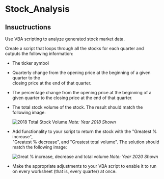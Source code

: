 # Stock_Analysis

## Insuctructions 

Use VBA scripting to analyze generated stock market data.

Create a script that loops through all the stocks for each quarter and outputs the
following information:

- The ticker symbol

- Quarterly change from the opening price at the beginning of a given quarter to the     
  closing price at the end of that quarter.

- The percentage change from the opening price at the beginning of a given quarter to the 
  closing price at the end of that quarter.

- The total stock volume of the stock. The result should match the following image:

  ![2018 Total Stock Volume](https://github.com/kgregart/vba_challenge/blob/main/Screenshot_2018_Results.pnghttps://github.com/kgregart/vba_challenge/blob/main/Screenshot_2018_Results.png)
  _Note:  Year 2018 Shown_
  
- Add functionality to your script to return the stock with the "Greatest % increase",     
  "Greatest % decrease", and "Greatest total volume". The solution should match the 
  following image:

      
  ![Great % increase, decrease and total volume](https://github.com/kgregart/vba_challenge/blob/main/Screenshot_2020_Results.png)
  _Note:  Year 2020 Shown_
    
- Make the appropriate adjustments to your VBA script to enable it to run on every 
  worksheet (that is, every quarter) at once.


   
